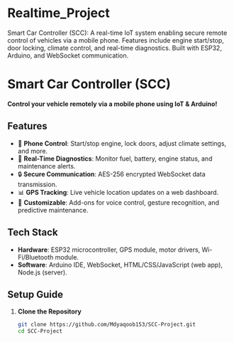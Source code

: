 # Realtime_Project
Smart Car Controller (SCC): A real-time IoT system enabling secure remote control of vehicles via a mobile phone. Features include engine start/stop, door locking, climate control, and real-time diagnostics. Built with ESP32, Arduino, and WebSocket communication.

# Smart Car Controller (SCC)  
**Control your vehicle remotely via a mobile phone using IoT & Arduino!**  

## Features  
- 📱 **Phone Control**: Start/stop engine, lock doors, adjust climate settings, and more.  
- 🚗 **Real-Time Diagnostics**: Monitor fuel, battery, engine status, and maintenance alerts.  
- 🔒 **Secure Communication**: AES-256 encrypted WebSocket data transmission.  
- 📊 **GPS Tracking**: Live vehicle location updates on a web dashboard.  
- 🚀 **Customizable**: Add-ons for voice control, gesture recognition, and predictive maintenance.  

## Tech Stack  
- **Hardware**: ESP32 microcontroller, GPS module, motor drivers, Wi-Fi/Bluetooth module.  
- **Software**: Arduino IDE, WebSocket, HTML/CSS/JavaScript (web app), Node.js (server).  

## Setup Guide  
1. **Clone the Repository**  
   ```bash  
   git clone https://github.com/Mdyaqoob153/SCC-Project.git  
   cd SCC-Project  
